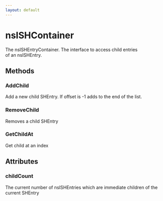 ```yaml
---
layout: default
---
```


# nsISHContainer #
  
The nsISHEntryContainer. The interface to access child entries  
of an nsISHEntry.  
  
  

## Methods ##

### AddChild ###
  
Add a new child SHEntry.  If offset is -1 adds to the end of the list.  
  

### RemoveChild ###
  
Removes a child SHEntry  
  

### GetChildAt ###
  
Get child at an index  
  

## Attributes ##

### childCount ###
  
The current number of nsISHEntries which are immediate children of the   
current SHEntry  
  
